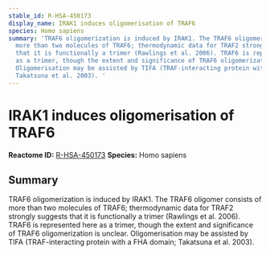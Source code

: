```yaml
---
stable_id: R-HSA-450173
display_name: IRAK1 induces oligomerisation of TRAF6
species: Homo sapiens
summary: 'TRAF6 oligomerization is induced by IRAK1. The TRAF6 oligomer consists of
  more than two molecules of TRAF6; thermodynamic data for TRAF2 strongly suggests
  that it is functionally a trimer (Rawlings et al. 2006). TRAF6 is represented here
  as a trimer, though the extent and significance of TRAF6 oligomerization is unclear.
  Oligomerisation may be assisted by TIFA (TRAF-interacting protein with a FHA domain;
  Takatsuna et al. 2003). '
---
```


# IRAK1 induces oligomerisation of TRAF6
**Reactome ID:** [R-HSA-450173](https://reactome.org/content/detail/R-HSA-450173)
**Species:** Homo sapiens

## Summary

TRAF6 oligomerization is induced by IRAK1. The TRAF6 oligomer consists of more than two molecules of TRAF6; thermodynamic data for TRAF2 strongly suggests that it is functionally a trimer (Rawlings et al. 2006). TRAF6 is represented here as a trimer, though the extent and significance of TRAF6 oligomerization is unclear. Oligomerisation may be assisted by TIFA (TRAF-interacting protein with a FHA domain; Takatsuna et al. 2003). 
